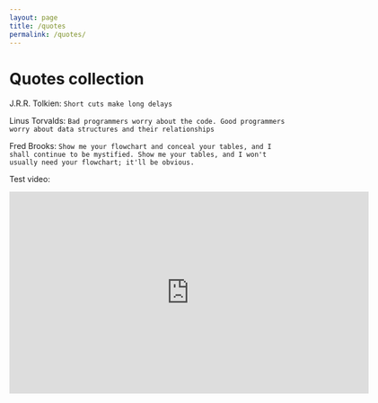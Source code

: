 ```yaml
---
layout: page
title: /quotes
permalink: /quotes/
---
```


# Quotes collection

J.R.R. Tolkien: 
```Short cuts make long delays```

Linus Torvalds: 
```Bad programmers worry about the code. Good programmers worry about data structures and their relationships```

Fred Brooks: 
```Show me your flowchart and conceal your tables, and I shall continue to be mystified. Show me your tables, and I won't usually need your flowchart; it'll be obvious.```


Test video:
<iframe width="640" height="360" src="https://www.youtube.com/embed/rX0ItVEVjHc" title="CppCon 2014: Mike Acton &quot;Data-Oriented Design and C++&quot;" frameborder="0" allow="accelerometer; autoplay; clipboard-write; encrypted-media; gyroscope; picture-in-picture; web-share" referrerpolicy="strict-origin-when-cross-origin" allowfullscreen></iframe>
